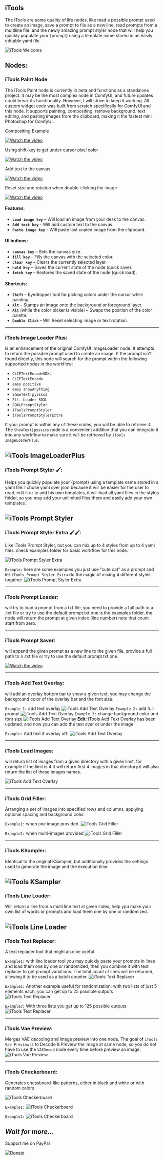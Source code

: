 ## iTools
The iTools are some quality of life nodes, like read a possible prompt used to create an image, save a prompt to file as a new line, read prompts from a multiline file. and the newly amazing prompt styler node that will help you quickly populate your {prompt} using a template name stored in an easily editable yaml file.

![iTools Welcome](examples/iTools_a.webp)
## Nodes:
### **iTools Paint Node**  

The iTools Paint node is currently in beta and functions as a standalone project. It may be the most complex node in ComfyUI, and future updates could break its functionality. However, I will strive to keep it working. All custom widget code was built from scratch specifically for ComfyUI and this node. It supports painting, compositing, remove background, text editing, and pasting images from the clipboard, making it the fastest mini Photoshop for ComfyUI.  

Compositing Example

[![Watch the video](https://github.com/user-attachments/assets/29781d9e-cf7e-49b1-9f7c-7c70684fdd9b)](https://github.com/user-attachments/assets/29781d9e-cf7e-49b1-9f7c-7c70684fdd9b)  

Using shift-key to get under-cursor pixel color

[![Watch the video](https://github.com/user-attachments/assets/7961aba8-1cfb-4493-bcad-500ca49f0297)](https://github.com/user-attachments/assets/7961aba8-1cfb-4493-bcad-500ca49f0297)

Add text to the canvas

[![Watch the video](https://github.com/user-attachments/assets/c0515b70-48a7-4b70-b3fa-080fb877cee5)](https://github.com/user-attachments/assets/c0515b70-48a7-4b70-b3fa-080fb877cee5)

Reset size and rotation when double-clicking the image

[![Watch the video](https://github.com/user-attachments/assets/1b21a05d-0c0d-4986-a577-5442c90cbffe)](https://github.com/user-attachments/assets/1b21a05d-0c0d-4986-a577-5442c90cbffe)  

#### **Features:**  
- **`Load image key`** – Will load an image from your desk to the canvas.
- **`Add text key`** - Will add custom text to the canvas.
- **`Paste image key`** - Will paste last copied image from the clipboard.
#### **UI buttons:**  
- **`canvas key`** – Sets the canvas size.  
- **`fill key`** – Fills the canvas with the selected color.  
- **`clear key`** – Clears the currently selected layer.  
- **`hold key`** – Saves the current state of the node (quick save).  
- **`fetch key`** – Restores the saved state of the node (quick load).  

#### **Shortcuts:**  
- **`Shift`** – Eyedropper tool for picking colors under the cursor while painting.  
- **`Alt`** – Stamps an image onto the background or foreground layer.  
- **`Alt`** (while the color picker is visible) – Swaps the position of the color palette.
- **`Double Click`** – Will Reset selecting image or text rotation.  
---
### **iTools Image Loader Plus:**

is an enhancement of the original ComfyUI ImageLoader node. It attempts to return the possible prompt used to create an image. If the prompt isn't found directly, this node will search for the prompt within the following supported nodes in the workflow:

  - `CLIPTextEncodeSDXL`
  - `CLIPTextEncode`
  - `easy positive`
  - `easy showAnything`
  - `ShowText|pysssss`
  - `Eff. Loader SDXL`
  - `SDXLPromptStyler`
  - `iToolsPromptStyler`
  - `iToolsPromptStylerExtra`

If your prompt is within any of these nodes, you will be able to retrieve it. The `ShowText|pysssss` node is a convenient addition that you can integrate it into any workflow to make sure it will be retrieved by `iTools ImageLoaderPlus`.

![iTools ImageLoaderPlus](examples/Screenshot1.jpg)
---
### **iTools Prompt Styler 🖌️:**

Helps you quickly populate your {prompt} using a template name stored in a yaml file. I chose yaml over json because it will be easier for the user to read, edit it or to add his own templates, it will load all yaml files in the styles folder, so you may add your unlimited files there and easily add your own templates.

![iTools Prompt Styler](examples/prompt_styler.jpg)
---
### **iTools Prompt Styler Extra 🖌️🖌️:**

Like iTools Prompt Styler, but you can mix up to 4 styles from up to 4 yaml files. check examples folder for basic workflow for this node.

![iTools Prompt Styler Extra](examples/Screenshot6.jpg)

`Example:` here are some examples you just use "cute cat" as a prompt and let `iTools Prompt Styler Extra` do the magic of mixing 4 different styles togather.
![iTools Prompt Styler Extra](examples/Screenshot7.jpg)

---
### **iTools Prompt Loader:**

will try to load a prompt from a txt file, you need to provide a full path to a .txt file or try to use the default prompt.txt one is the examples folder, the node will return the prompt at given index (line number) note that count start from zero.

---
### **iTools Prompt Saver:**

will append the given prompt as a new line to the given file, provide a full path to a .txt file or try to use the default prompt.txt one.

[![Watch the video](https://github.com/user-attachments/assets/22af7830-066f-498e-a90f-0513b56fa343)](https://github.com/user-attachments/assets/22af7830-066f-498e-a90f-0513b56fa343)

---
### **iTools Add Text Overlay:**

will add an overlay bottom bar to show a given text, you may change the background color of the overlay bar and the font size.

`Example 1:` add text overlay
![iTools Add Text Overlay](examples/Screenshot2.jpg)
`Example 2:` add full prompt
![iTools Add Text Overlay](examples/Screenshot4.jpg)
`Example 3:` change background color and font size
![iTools Add Text Overlay](examples/Screenshot3.jpg)
**Edit:** iTools Add Text Overlay has been updated, and now you can add the text over or under the image

`Example:` Add text if overlay off: 
![iTools Add Text Overlay](examples/overlay_preview.jpg)

---
### **iTools Load Images:**

will return list of images from a given directory with a given limit, for example if the limit is 4 it will return first 4 images in that directory.it will also return the list of these images names.

![iTools Add Text Overlay](examples/Screenshot5.jpg)

---
### **iTools Grid Filler:**

Arranging a set of images into specified rows and columns, applying optional spacing and background color.

`Example1:` when one image provided.
![iTools Grid Filler](examples/Screenshot13.jpg)

`Example2:` when multi-images provided
![iTools Grid Filler](examples/Screenshot14.jpg)

---
### **iTools KSampler:**

Identical to the original KSampler, but additionally provides the settings used to generate the image and the execution time.

![iTools KSampler](examples/Screenshot15.jpg)
---
### **iTools Line Loader:**

Will return a line from a multi line text at given index, help ypu make your own list of words or prompts and load them one by one or randomized.

![iTools Line Loader](examples/Screenshot9.jpg)
---
### **iTools Text Replacer:**

A text replacer tool that might also be useful.

`Example1:` with line loader tool you may quickly paste your prompts in lines and load them one by one or randomized, then you combine it with text replacer to get prompt variations. The total count of lines will be returned, allowing it to be used as a batch counter.
![iTools Text Replacer](examples/Screenshot10.jpg)

`Example2:` Another example useful for randomization: with two lists of just 5 elements each, you can get up to 25 possible outputs
![iTools Text Replacer](examples/Screenshot11.jpg)

`Example3:` With three lists you get up to 125 possible outputs
![iTools Text Replacer](examples/Screenshot12.jpg)

---
### **iTools Vae Preview:**

Merges VAE decoding and image preview into one node, The goal of `iTools Vae Preview`  is to Decode & Preview the image at same node, so you do not have to use the `VAEDecod` node every time before preview an image.
![iTools Vae Preview](examples/Screenshot16.jpg)

---
### **iTools Checkerboard:**

Generates chessboard-like patterns, either in black and white or with random colors.

![iTools Checkerboard](examples/Screenshot18.jpg)

`Example1:`
![iTools Checkerboard](examples/Screenshot17.jpg)

`Example2:`
![iTools Checkerboard](examples/Screenshot19.jpg)

_Wait for more..._
---
Support me on PayPal

[![Donate](https://img.shields.io/badge/Support-PayPal-blue.svg)](https://paypal.me/mohammadmoustafa1)

